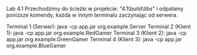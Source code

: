 Lab 4.1
Przechodzimy do ścieżki w projekcie: "4.1\build\libs" i odpalamy poniższe komendy, każda w innym terminalu zaczynając od serwera.

Terminal 1 (Serwer): java -cp app.jar org.example.Server
Terminal 2 (Klient 1): java -cp app.jar org.example.RedGamer
Terminal 3 (Klient 2): java -cp app.jar org.example.GreenGamer
Terminal 4 (Klient 3): java -cp app.jar org.example.BlueGamer
